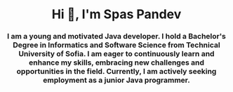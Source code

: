 <h1 align="center">Hi 👋, I'm Spas Pandev</h1>
<h3 align="center">
  I am a young and motivated Java developer. I hold a Bachelor's Degree in Informatics and Software Science from Technical University of Sofia. I am eager to continuously learn and enhance my skills, embracing new challenges and opportunities in the field. 
Currently, I am actively seeking employment as a junior Java programmer.
</h3>
